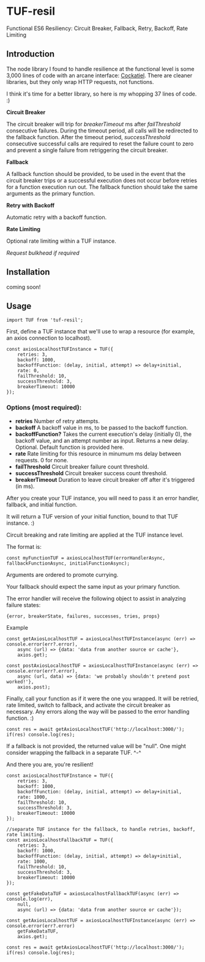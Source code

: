 # TUF-resil
Functional ES6 Resiliency: Circuit Breaker, Fallback, Retry, Backoff, Rate Limiting

## Introduction

The node library I found to handle resilience at the functional level is some 3,000 lines of code with an arcane interface: [Cockatiel](https://npm.io/package/cockatiel). There are cleaner libraries, but they only wrap HTTP requests, not functions.

I think it's time for a better library, so here is my whopping 37 lines of code. :)

**Circuit Breaker**

The circuit breaker will trip for *breakerTimeout* ms after *failThreshold* consecutive failures. During the timeout period, all calls will be redirected to the fallback function. After the timeout period, *successThreshold* consecutive successful calls are required to reset the failure count to zero and prevent a single failure from retriggering the circuit breaker.

**Fallback**

A fallback function should be provided, to be used in the event that the circuit breaker trips or a successful execution does not occur before retries for a function execution run out. The fallback function should take the same arguments as the primary function.

**Retry with Backoff**

Automatic retry with a backoff function.

**Rate Limiting**

Optional rate limiting within a TUF instance.

*Request bulkhead if required*

## Installation

coming soon!

## Usage


`import TUF from 'tuf-resil';`

First, define a TUF instance that we'll use to wrap a resource (for example, an axios connection to localhost).

```
const axiosLocalhostTUFInstance = TUF({
    retries: 3,
    backoff: 1000,
    backoffFunction: (delay, initial, attempt) => delay+initial,
    rate: 0,
    failThreshold: 10,
    successThreshold: 3,
    breakerTimeout: 10000
});
```

### Options (most required):

  - **retries** Number of retry attempts.
  - **backoff** A backoff value in ms, to be passed to the backoff function.
  - **backoffFunction?** Takes the current execution's delay (initially 0),
    the backoff value, and an attempt number as input.
    Returns a new delay. Optional. Default function is provided here.
  - **rate** Rate limiting for this resource in minumum ms delay between requests. 0 for none.
  - **failThreshold** Circuit breaker failure count threshold.
  - **successThreshold** Circuit breaker success count threshold.
  - **breakerTimeout** Duration to leave circuit breaker off after it's triggered (in ms).
  
After you create your TUF instance, you will need to pass it an error handler, fallback, and initial function.

It will return a TUF version of your initial function, bound to that TUF instance. :)

Circuit breaking and rate limiting are applied at the TUF instance level.

The format is:

`const myFunctionTUF = axiosLocalhostTUF(errorHandlerAsync, fallbackFunctionAsync, initialFunctionAsync);`

Arguments are ordered to promote currying.

Your fallback should expect the same input as your primary function.

The error handler will receive the following object to assist in analyzing failure states:

`{error, breakerState, failures, successes, tries, props}`

Example

```
const getAxiosLocalhostTUF = axiosLocalhostTUFInstance(async (err) => console.error(err?.error),
    async (url) => {data: 'data from another source or cache'},
    axios.get);
    
const postAxiosLocalhostTUF = axiosLocalhostTUFInstance(async (err) => console.error(err?.error),
    async (url, data) => {data: 'we probably shouldn't pretend post worked!'},
    axios.post);
```

Finally, call your function as if it were the one you wrapped. It will be retried, rate limited, switch to fallback, and activate the circuit breaker as necessary. Any errors along the way will be passed to the error handling function. :)

```
const res = await getAxiosLocalhostTUF('http://localhost:3000/');
if(res) console.log(res);
```

If a fallback is not provided, the returned value will be "null". One might consider wrapping the fallback in a separate TUF. ^-^

And there you are, you're resilient!

```
const axiosLocalhostTUFInstance = TUF({
    retries: 3,
    backoff: 1000,
    backoffFunction: (delay, initial, attempt) => delay+initial,
    rate: 1000,
    failThreshold: 10,
    successThreshold: 3,
    breakerTimeout: 10000
});

//separate TUF instance for the fallback, to handle retries, backoff, rate limiting.
const axiosLocalhostFallbackTUF = TUF({
    retries: 3,
    backoff: 1000,
    backoffFunction: (delay, initial, attempt) => delay+initial,
    rate: 1000,
    failThreshold: 10,
    successThreshold: 3,
    breakerTimeout: 10000
});

const getFakeDataTUF = axiosLocalhostFallbackTUF(async (err) => console.log(err),
    null,
    async (url) => {data: 'data from another source or cache'});

const getAxiosLocalhostTUF = axiosLocalhostTUFInstance(async (err) => console.error(err?.error)
    getFakeDataTUF,
    axios.get);
    
const res = await getAxiosLocalhostTUF('http://localhost:3000/');
if(res) console.log(res);
```
